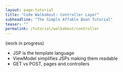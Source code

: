 ```yaml
---
layout: page-tutorial
title: "Code Walkabout: Controller Layer"
subheadline: "The Simple Affable Bean Tutorial"
teaser: ""
permalink: /tutorial/walkabout/controller
---
```


(work in progress) 

 - JSP is the template language
 - ViewModel simplifies JSPs making them readable
 - GET vs POST, pages and controllers
